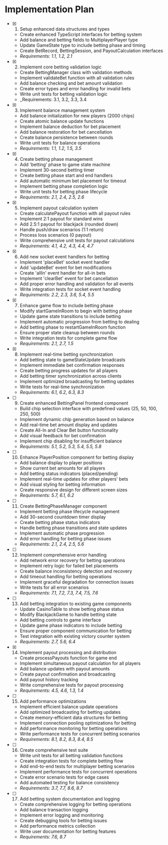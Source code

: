 # Implementation Plan

- [x] 1. Setup enhanced data structures and types





  - Create enhanced TypeScript interfaces for betting system
  - Add balance and betting fields to MultiplayerPlayer type
  - Update GameState type to include betting phase and timing
  - Create BetRecord, BettingSession, and PayoutCalculation interfaces
  - _Requirements: 1.1, 1.2, 2.1_

- [x] 2. Implement core betting validation logic





  - Create BettingManager class with validation methods
  - Implement validateBet function with all validation rules
  - Add balance checking and bet amount validation
  - Create error types and error handling for invalid bets
  - Write unit tests for betting validation logic
  - _Requirements: 3.1, 3.2, 3.3, 3.4

- [x] 3. Implement balance management system





  - Add balance initialization for new players (2000 chips)
  - Create atomic balance update functions
  - Implement balance deduction for bet placement
  - Add balance restoration for bet cancellation
  - Create balance persistence between rounds
  - Write unit tests for balance operations
  - _Requirements: 1.1, 1.2, 1.5, 3.5_

- [x] 4. Create betting phase management





  - Add 'betting' phase to game state machine
  - Implement 30-second betting timer
  - Create betting phase start and end handlers
  - Add automatic minimum bet placement for timeout
  - Implement betting phase completion logic
  - Write unit tests for betting phase lifecycle
  - _Requirements: 2.1, 2.4, 2.5, 2.6_

- [x] 5. Implement payout calculation system





  - Create calculatePayout function with all payout rules
  - Implement 2:1 payout for standard wins
  - Add 2.5:1 payout for blackjack (rounded down)
  - Handle push/draw scenarios (1:1 return)
  - Process loss scenarios (0 payout)
  - Write comprehensive unit tests for payout calculations
  - _Requirements: 4.1, 4.2, 4.3, 4.4, 4.7_

- [x] 6. Add new socket event handlers for betting




  - Implement 'placeBet' socket event handler
  - Add 'updateBet' event for bet modifications
  - Create 'allIn' event handler for all-in bets
  - Implement 'clearBet' event for bet cancellation
  - Add proper error handling and validation for all events
  - Write integration tests for socket event handling
  - _Requirements: 2.2, 2.3, 3.6, 5.4, 5.5_

- [x] 7. Enhance game flow to include betting phase





  - Modify startGameInRoom to begin with betting phase
  - Update game state transitions to include betting
  - Implement automatic progression from betting to dealing
  - Add betting phase to restartGameInRoom function
  - Ensure proper state cleanup between rounds
  - Write integration tests for complete game flow
  - _Requirements: 2.1, 2.7, 1.5_

- [x] 8. Implement real-time betting synchronization








  - Add betting state to gameStateUpdate broadcasts
  - Implement immediate bet confirmation responses
  - Create betting progress updates for all players
  - Add betting timer synchronization across clients
  - Implement optimized broadcasting for betting updates
  - Write tests for real-time synchronization
  - _Requirements: 6.1, 6.2, 6.3, 8.3_

- [ ] 9. Create enhanced BettingPanel frontend component
  - Build chip selection interface with predefined values (25, 50, 100, 250, 500)
  - Implement dynamic chip generation based on balance
  - Add real-time bet amount display and updates
  - Create All-In and Clear Bet button functionality
  - Add visual feedback for bet confirmation
  - Implement chip disabling for insufficient balance
  - _Requirements: 5.1, 5.2, 5.3, 5.4, 5.5, 5.8_

- [ ] 10. Enhance PlayerPosition component for betting display
  - Add balance display to player positions
  - Show current bet amounts for all players
  - Add betting status indicators (placed/pending)
  - Implement real-time updates for other players' bets
  - Add visual styling for betting information
  - Create responsive design for different screen sizes
  - _Requirements: 5.7, 6.1, 6.2_

- [ ] 11. Create BettingPhaseManager component
  - Implement betting phase lifecycle management
  - Add 30-second countdown timer display
  - Create betting phase status indicators
  - Handle betting phase transitions and state updates
  - Implement automatic phase progression
  - Add error handling for betting phase issues
  - _Requirements: 2.1, 2.4, 2.5, 5.6_

- [ ] 12. Implement comprehensive error handling
  - Add network error recovery for betting operations
  - Implement retry logic for failed bet placements
  - Create balance inconsistency detection and recovery
  - Add timeout handling for betting operations
  - Implement graceful degradation for connection issues
  - Write tests for all error scenarios
  - _Requirements: 7.1, 7.2, 7.3, 7.4, 7.5, 7.6_

- [ ] 13. Add betting integration to existing game components
  - Update CasinoTable to show betting phase status
  - Modify BlackjackGame to handle betting state
  - Add betting controls to game interface
  - Update game phase indicators to include betting
  - Ensure proper component communication for betting
  - Test integration with existing victory counter system
  - _Requirements: 2.7, 5.6, 6.4_

- [x] 14. Implement payout processing and distribution



  - Create processPayouts function for game end
  - Implement simultaneous payout calculation for all players
  - Add balance updates with payout amounts
  - Create payout confirmation and broadcasting
  - Add payout history tracking
  - Write comprehensive tests for payout processing
  - _Requirements: 4.5, 4.6, 1.3, 1.4_

- [ ] 15. Add performance optimizations
  - Implement efficient balance update operations
  - Add optimized broadcasting for betting updates
  - Create memory-efficient data structures for betting
  - Implement connection pooling optimizations for betting
  - Add performance monitoring for betting operations
  - Write performance tests for concurrent betting scenarios
  - _Requirements: 8.1, 8.2, 8.3, 8.4, 8.5_

- [ ] 16. Create comprehensive test suite
  - Write unit tests for all betting validation functions
  - Create integration tests for complete betting flow
  - Add end-to-end tests for multiplayer betting scenarios
  - Implement performance tests for concurrent operations
  - Create error scenario tests for edge cases
  - Add automated testing for balance consistency
  - _Requirements: 3.7, 7.7, 8.6, 8.7_

- [ ] 17. Add betting system documentation and logging
  - Create comprehensive logging for betting operations
  - Add balance transaction logging
  - Implement error logging and monitoring
  - Create debugging tools for betting issues
  - Add performance metrics collection
  - Write user documentation for betting features
  - _Requirements: 7.6, 8.7_